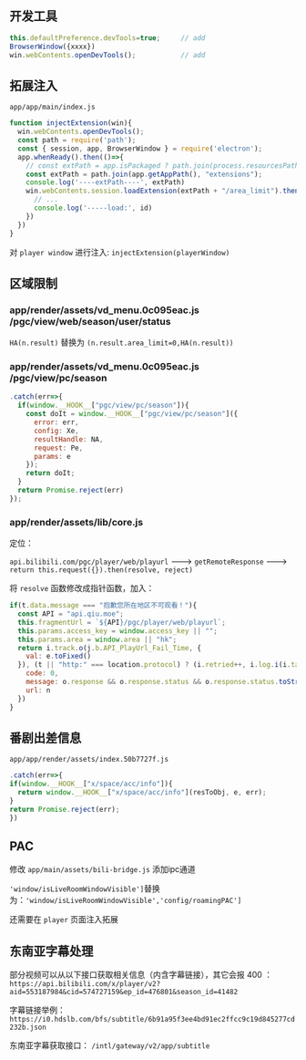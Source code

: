 
## 开发工具
```javascript
this.defaultPreference.devTools=true;     // add
BrowserWindow({xxxx})
win.webContents.openDevTools();           // add
```

## 拓展注入

`app/app/main/index.js`

```javascript
function injectExtension(win){
  win.webContents.openDevTools();
  const path = require('path');
  const { session, app, BrowserWindow } = require('electron');
  app.whenReady().then(()=>{
    // const extPath = app.isPackaged ? path.join(process.resourcesPath, "extensions") : path.join(app.getAppPath(), "extensions");
    const extPath = path.join(app.getAppPath(), "extensions");
    console.log('----extPath----', extPath)
    win.webContents.session.loadExtension(extPath + "/area_limit").then(({ id }) => {
      // ...
      console.log('-----load:', id)
    })
  })
}
```

对 `player window` 进行注入: `injectExtension(playerWindow)`

## 区域限制

### app/render/assets/vd_menu.0c095eac.js /pgc/view/web/season/user/status

`HA(n.result)` 替换为 `(n.result.area_limit=0,HA(n.result))`

### app/render/assets/vd_menu.0c095eac.js /pgc/view/pc/season

```javascript
.catch(err=>{
  if(window.__HOOK__["pgc/view/pc/season"]){
    const doIt = window.__HOOK__["pgc/view/pc/season"]({
      error: err,
      config: Xe,
      resultHandle: NA,
      request: Pe,
      params: e
    });
    return doIt;
  }
  return Promise.reject(err)
});
```

### app/render/assets/lib/core.js

定位：

`api.bilibili.com/pgc/player/web/playurl` ---> `getRemoteResponse` --->  `return this.request({}).then(resolve, reject)`

将 `resolve` 函数修改成指针函数，加入：

```javascript
if(t.data.message === "抱歉您所在地区不可观看！"){
  const API = "api.qiu.moe";
  this.fragmentUrl = `${API}/pgc/player/web/playurl`;
  this.params.access_key = window.access_key || "";
  this.params.area = window.area || "hk";
  return i.track.o(j.b.API_PlayUrl_Fail_Time, {
    val: e.toFixed()
  }), (t || "http:" === location.protocol) ? (i.retried++, i.log.i(i.tag, "Retry: " + i.retried + "/" + i.config.retryCount), t ? i.getRemoteResponse(--t, e) : i.getRemoteResponse(0, !0)) : Promise.reject({
    code: 0,
    message: o.response && o.response.status && o.response.status.toString() || "",
    url: n
  })
}
```

## 番剧出差信息

`app/app/render/assets/index.50b7727f.js`
```javascript
.catch(err=>{
if(window.__HOOK__["x/space/acc/info"]){
  return window.__HOOK__["x/space/acc/info"](resToObj, e, err);
}
return Promise.reject(err);
})
```


## PAC

修改 `app/main/assets/bili-bridge.js` 添加ipc通道

`'window/isLiveRoomWindowVisible']`替换为：`'window/isLiveRoomWindowVisible','config/roamingPAC']`

还需要在 `player` 页面注入拓展

## 东南亚字幕处理

部分视频可以从以下接口获取相关信息（内含字幕链接），其它会报 400 ：
`https://api.bilibili.com/x/player/v2?aid=553187984&cid=574727159&ep_id=476801&season_id=41482`

字幕链接举例：
`https://i0.hdslb.com/bfs/subtitle/6b91a95f3ee4bd91ec2ffcc9c19d845277cd232b.json`

东南亚字幕获取接口：
`/intl/gateway/v2/app/subtitle`
